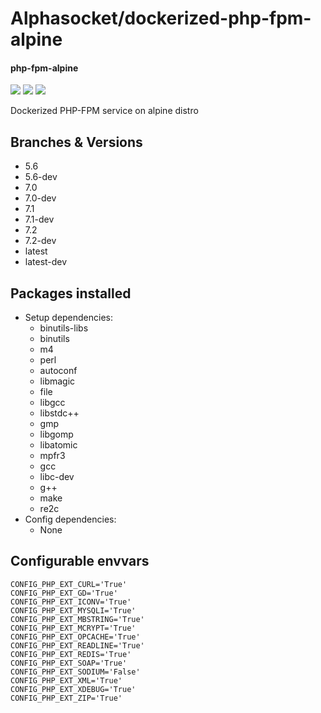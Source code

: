 # Alphasocket/dockerized-php-fpm-alpine
#### php-fpm-alpine
[![](https://travis-ci.org/AlphaSocket/dockerized-php-fpm-alpine.svg?branch=5.6-dev )]() [![](https://images.microbadger.com/badges/image/03192859189254/dockerized-php-fpm-alpine:5.6-dev.svg)](https://microbadger.com/images/03192859189254/dockerized-php-fpm-alpine:5.6-dev ) [![](https://images.microbadger.com/badges/version/03192859189254/dockerized-php-fpm-alpine:5.6-dev.svg)](https://microbadger.com/images/03192859189254/dockerized-php-fpm-alpine:5.6-dev)

Dockerized PHP-FPM service on alpine distro

## Branches & Versions
- 5.6
- 5.6-dev
- 7.0
- 7.0-dev
- 7.1
- 7.1-dev
- 7.2
- 7.2-dev
- latest
- latest-dev


## Packages installed
- Setup dependencies:
  + binutils-libs
  + binutils
  + m4
  + perl
  + autoconf
  + libmagic
  + file
  + libgcc
  + libstdc++
  + gmp
  + libgomp
  + libatomic
  + mpfr3
  + gcc
  + libc-dev
  + g++
  + make
  + re2c
- Config dependencies:
  + None


## Configurable envvars
~~~
CONFIG_PHP_EXT_CURL='True'
CONFIG_PHP_EXT_GD='True'
CONFIG_PHP_EXT_ICONV='True'
CONFIG_PHP_EXT_MYSQLI='True'
CONFIG_PHP_EXT_MBSTRING='True'
CONFIG_PHP_EXT_MCRYPT='True'
CONFIG_PHP_EXT_OPCACHE='True'
CONFIG_PHP_EXT_READLINE='True'
CONFIG_PHP_EXT_REDIS='True'
CONFIG_PHP_EXT_SOAP='True'
CONFIG_PHP_EXT_SODIUM='False'
CONFIG_PHP_EXT_XML='True'
CONFIG_PHP_EXT_XDEBUG='True'
CONFIG_PHP_EXT_ZIP='True'
~~~


